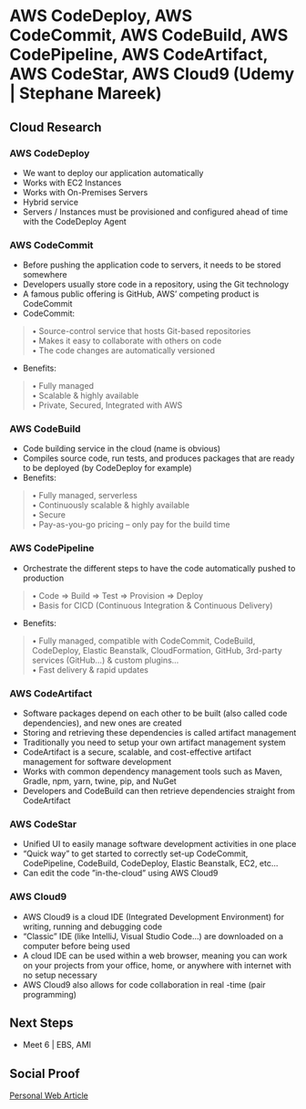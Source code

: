 
# AWS CodeDeploy, AWS CodeCommit, AWS CodeBuild, AWS CodePipeline, AWS CodeArtifact, AWS CodeStar, AWS Cloud9 (Udemy | Stephane Mareek)

## Cloud Research

### AWS CodeDeploy
- We want to deploy our application 
automatically
- Works with EC2 Instances
- Works with On-Premises Servers
- Hybrid service 
- Servers / Instances must be provisioned 
and configured ahead of time with the 
CodeDeploy Agent

### AWS CodeCommit
- Before pushing the application code to servers, it needs to be stored 
somewhere
- Developers usually store code in a repository, using the Git technology
- A famous public offering is GitHub, AWS’ competing product is CodeCommit
- CodeCommit:
>• Source-control service that hosts Git-based repositories
<br>• Makes it easy to collaborate with others on code
<br>• The code changes are automatically versioned 

- Benefits: 
>• Fully managed
<br>• Scalable & highly available
<br>• Private, Secured, Integrated with AWS

### AWS CodeBuild
- Code building service in the cloud (name is obvious)
- Compiles source code, run tests, and produces packages that are ready to be 
deployed (by CodeDeploy for example)
- Benefits: 
>• Fully managed, serverless
<br>• Continuously scalable & highly available
<br>• Secure
<br>• Pay-as-you-go pricing – only pay for the build time

### AWS CodePipeline
- Orchestrate the different steps to have the code automatically pushed to production
>• Code => Build => Test => Provision => Deploy
<br>• Basis for CICD (Continuous Integration & Continuous Delivery)

- Benefits:
>• Fully managed, compatible with CodeCommit, CodeBuild, CodeDeploy, Elastic Beanstalk, 
CloudFormation, GitHub, 3rd-party services (GitHub…) & custom plugins…
<br>• Fast delivery & rapid updates

### AWS CodeArtifact
- Software packages depend on each other to be built (also called code 
dependencies), and new ones are created
- Storing and retrieving these dependencies is called artifact management
- Traditionally you need to setup your own artifact management system
- CodeArtifact is a secure, scalable, and cost-effective artifact 
management for software development
- Works with common dependency management tools such as Maven, 
Gradle, npm, yarn, twine, pip, and NuGet
- Developers and CodeBuild can then retrieve dependencies straight from CodeArtifact

### AWS CodeStar
- Unified UI to easily manage software development activities in one place
- “Quick way” to get started to correctly set-up CodeCommit, CodePipeline, 
CodeBuild, CodeDeploy, Elastic Beanstalk, EC2, etc… 
- Can edit the code ”in-the-cloud” using AWS Cloud9

### AWS Cloud9 
- AWS Cloud9 is a cloud IDE (Integrated 
Development Environment) for writing, running 
and debugging code
- “Classic” IDE (like IntelliJ, Visual Studio Code…) 
are downloaded on a computer before being 
used
- A cloud IDE can be used within a web browser, 
meaning you can work on your projects from 
your office, home, or anywhere with internet 
with no setup necessary
- AWS Cloud9 also allows for code collaboration 
in real
-time (pair programming)


## Next Steps

- Meet 6 | EBS, AMI

## Social Proof

[Personal Web Article](https://afifurrohman-id.github.io/article/100DaysOfCloud/cloud.html)
